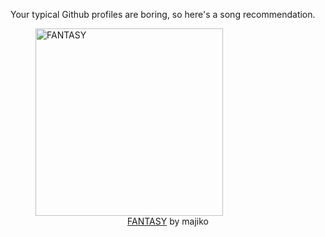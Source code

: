 Your typical Github profiles are boring, so here's a song recommendation.
<figure><img width="300" height="300" src="https://i.scdn.co/image/ab67616d0000b2738ac591eee40c4084e9aecadf" alt="FANTASY" /><figcaption align="center"><a href="https://open.spotify.com/track/6WK8ycPHFr3HtjKnKcyFdl" target="_blank">FANTASY</a> by majiko</figcaption></figure>
